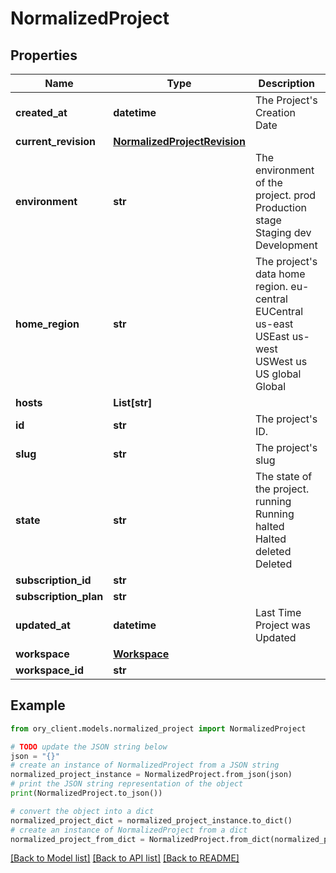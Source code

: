 # NormalizedProject


## Properties

Name | Type | Description | Notes
------------ | ------------- | ------------- | -------------
**created_at** | **datetime** | The Project&#39;s Creation Date | [readonly] 
**current_revision** | [**NormalizedProjectRevision**](NormalizedProjectRevision.md) |  | 
**environment** | **str** | The environment of the project. prod Production stage Staging dev Development | 
**home_region** | **str** | The project&#39;s data home region. eu-central EUCentral us-east USEast us-west USWest us US global Global | [readonly] 
**hosts** | **List[str]** |  | 
**id** | **str** | The project&#39;s ID. | [readonly] 
**slug** | **str** | The project&#39;s slug | [readonly] 
**state** | **str** | The state of the project. running Running halted Halted deleted Deleted | [readonly] 
**subscription_id** | **str** |  | [optional] 
**subscription_plan** | **str** |  | [optional] 
**updated_at** | **datetime** | Last Time Project was Updated | [readonly] 
**workspace** | [**Workspace**](Workspace.md) |  | [optional] 
**workspace_id** | **str** |  | 

## Example

```python
from ory_client.models.normalized_project import NormalizedProject

# TODO update the JSON string below
json = "{}"
# create an instance of NormalizedProject from a JSON string
normalized_project_instance = NormalizedProject.from_json(json)
# print the JSON string representation of the object
print(NormalizedProject.to_json())

# convert the object into a dict
normalized_project_dict = normalized_project_instance.to_dict()
# create an instance of NormalizedProject from a dict
normalized_project_from_dict = NormalizedProject.from_dict(normalized_project_dict)
```
[[Back to Model list]](../README.md#documentation-for-models) [[Back to API list]](../README.md#documentation-for-api-endpoints) [[Back to README]](../README.md)


